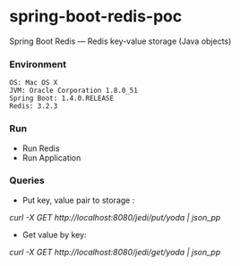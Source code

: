 # spring-boot-redis-poc

Spring Boot Redis — Redis key-value storage (Java objects)

### Environment
	OS: Mac OS X
	JVM: Oracle Corporation 1.8.0_51
	Spring Boot: 1.4.0.RELEASE
	Redis: 3.2.3

### Run
* Run Redis
* Run Application

### Queries

* Put key, value pair to storage :

*curl -X GET http://localhost:8080/jedi/put/yoda | json_pp*

* Get value by key:

*curl -X GET http://localhost:8080/jedi/get/yoda | json_pp*

